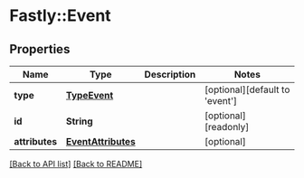 # Fastly::Event

## Properties

| Name | Type | Description | Notes |
| ---- | ---- | ----------- | ----- |
| **type** | [**TypeEvent**](TypeEvent.md) |  | [optional][default to &#39;event&#39;] |
| **id** | **String** |  | [optional][readonly] |
| **attributes** | [**EventAttributes**](EventAttributes.md) |  | [optional] |

[[Back to API list]](../../README.md#endpoints) [[Back to README]](../../README.md)

